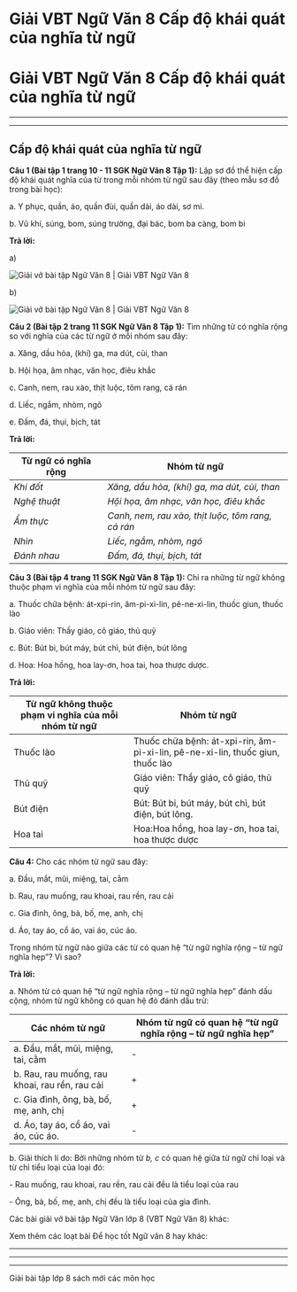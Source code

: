 # Giải VBT Ngữ Văn 8 Cấp độ khái quát của nghĩa từ ngữ

# Giải VBT Ngữ Văn 8 Cấp độ khái quát của nghĩa từ ngữ

* * *

* * *

## Cấp độ khái quát của nghĩa từ ngữ

**Câu 1 (Bài tập 1 trang 10 - 11 SGK Ngữ Văn 8 Tập 1):** Lập sơ đồ thể hiện cấp độ khái quát nghĩa của từ trong mỗi nhóm từ ngữ sau đây (theo mẫu sơ đồ trong bài học):

a. Y phục, quần, áo, quần đùi, quần dài, áo dài, sơ mi.

b. Vũ khí, súng, bom, súng trường, đại bác, bom ba càng, bom bi

**Trả lời:**

a)

![Giải vở bài tập Ngữ Văn 8 | Giải VBT Ngữ Văn 8](https://vietjack.com/giai-vo-bai-tap-ngu-van-8/images/cap-do-khai-quat-nghia-cua-tu.PNG)

b)

![Giải vở bài tập Ngữ Văn 8 | Giải VBT Ngữ Văn 8](https://vietjack.com/giai-vo-bai-tap-ngu-van-8/images/cap-do-khai-quat-nghia-cua-tu-1.PNG)

**Câu 2 (Bài tập 2 trang 11 SGK Ngữ Văn 8 Tập 1):** Tìm những từ có nghĩa rộng so với nghĩa của các từ ngữ ở mỗi nhóm sau đây:

a. Xăng, dầu hỏa, (khí) ga, ma dút, củi, than

b. Hội họa, âm nhạc, văn học, điêu khắc

c. Canh, nem, rau xào, thịt luộc, tôm rang, cá rán

d. Liếc, ngắm, nhòm, ngõ

e. Đấm, đá, thụi, bịch, tát 

**Trả lời:**

Từ ngữ có nghĩa rộng | Nhóm từ ngữ  
---|---  
_Khí đốt_ | _Xăng, dầu hỏa, (khí) ga, ma dút, củi, than_  
_Nghệ thuật_ | _Hội họa, âm nhạc, văn học, điêu khắc_  
_Ẩm thực_ | _Canh, nem, rau xào, thịt luộc, tôm rang, cá rán_  
_Nhìn_ | _Liếc, ngắm, nhòm, ngó_  
_Đánh nhau_ | _Đấm, đá, thụi, bịch, tát_  
  
**Câu 3 (Bài tập 4 trang 11 SGK Ngữ Văn 8 Tập 1):** Chỉ ra những từ ngữ không thuộc phạm vi nghĩa của mỗi nhóm từ ngữ sau đây:

a. Thuốc chữa bệnh: át-xpi-rin, ăm-pi-xi-lin, pê-ne-xi-lin, thuốc giun, thuốc lào

b. Giáo viên: Thầy giáo, cô giáo, thủ quỹ

c. Bút: Bút bi, bút máy, bút chì, bút điện, bút lông

d. Hoa: Hoa hồng, hoa lay-ơn, hoa tai, hoa thược dược. 

**Trả lời:**

Từ ngữ không thuộc phạm vi nghĩa của mỗi nhóm từ ngữ | Nhóm từ ngữ  
---|---  
Thuốc lào | Thuốc chữa bệnh: át-xpi-rin, ăm-pi-xi-lin, pê-ne-xi-lin, thuốc giun, thuốc lào  
Thủ quỹ | Giáo viên: Thầy giáo, cô giáo, thủ quỹ  
Bút điện | Bút: Bút bi, bút máy, bút chì, bút điện, bút lông.  
Hoa tai | Hoa:Hoa hồng, hoa lay-ơn, hoa tai, hoa thược dược  
  
**Câu 4:** Cho các nhóm từ ngữ sau đây:

a. Đầu, mắt, mũi, miệng, tai, cằm

b. Rau, rau muống, rau khoai, rau rền, rau cải

c. Gia đình, ông, bà, bố, mẹ, anh, chị

d. Áo, tay áo, cổ áo, vai áo, cúc áo.

Trong nhóm từ ngữ nào giữa các từ có quan hệ “từ ngữ nghĩa rộng – từ ngữ nghĩa hẹp”? Vì sao? 

**Trả lời:**

a. Nhóm từ có quan hệ “từ ngữ nghĩa rộng – từ ngữ nghĩa hẹp” đánh dấu cộng, nhóm từ ngữ không có quan hệ đó đánh dấu trừ:

Các nhóm từ ngữ | Nhóm từ ngữ có quan hệ “từ ngữ nghĩa rộng – từ ngữ nghĩa hẹp”  
---|---  
a. Đầu, mắt, mũi, miệng, tai, cằm | -  
b. Rau, rau muống, rau khoai, rau rền, rau cải | +  
c. Gia đình, ông, bà, bố, mẹ, anh, chị | +  
d. Áo, tay áo, cổ áo, vai áo, cúc áo. | -  
  
b. Giải thích lí do: Bởi những nhóm từ _b, c_ có quan hệ giữa từ ngữ chỉ loại và từ chỉ tiểu loại của loại đó:

\- Rau muống, rau khoai, rau rền, rau cải đều là tiểu loại của rau

\- Ông, bà, bố, mẹ, anh, chị đều là tiểu loại của gia đình.

Các bài giải vở bài tập Ngữ Văn lớp 8 (VBT Ngữ Văn 8) khác:

Xem thêm các loạt bài Để học tốt Ngữ văn 8 hay khác:

* * *

* * *

* * *

Giải bài tập lớp 8 sách mới các môn học
